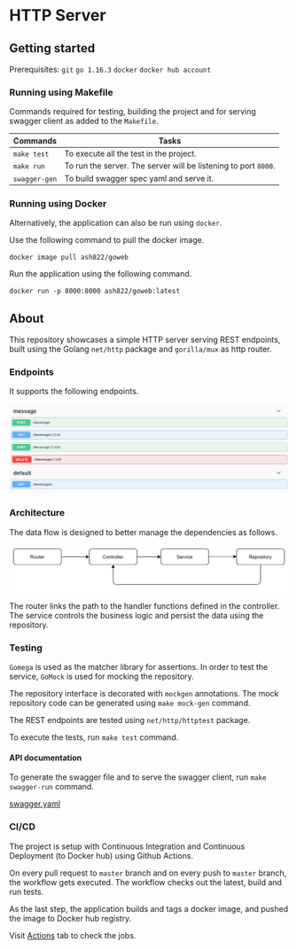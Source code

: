 # HTTP Server
## Getting started

Prerequisites: `git` `go 1.16.3` `docker` `docker hub account`

### Running using Makefile
Commands required for testing, building the project and for serving swagger client as added to the `Makefile`.

Commands | Tasks| 
--- | --- | 
`make test` | To execute all the test in the project. | 
`make run` | To run the server. The server will be listening to port `8000`. | 
`swagger-gen` | To build swagger spec yaml and serve it. | 

### Running using Docker
Alternatively, the application can also be run using `docker`.

Use the following command to pull the docker image.

```aidl
docker image pull ash822/goweb
```

Run the application using the following command.

```aidl
docker run -p 8000:8000 ash822/goweb:latest
```

## About
This repository showcases a simple HTTP server serving REST endpoints, built using the Golang `net/http` package and `gorilla/mux` as http router.

### Endpoints
It supports the following endpoints.

![endpoints](.README_images/endpoints.png)

### Architecture

The data flow is designed to better manage the dependencies as follows.

![arch](.README_images/arch.png)

The router links the path to the handler functions defined in the controller. The service controls the business logic and persist the data using the repository.

### Testing

`Gomega` is used as the matcher library for assertions. In order to test the service, `GoMock` is used for mocking the repository.

The repository interface is decorated with `mockgen` annotations. The mock repository code can be generated using `make mock-gen` command.

The REST endpoints are tested using `net/http/httptest` package.

To execute the tests, run `make test` command.

#### API documentation

To generate the swagger file and to serve the swagger client, run `make swagger-run` command. 

[swagger.yaml](swagger.yaml)

### CI/CD

The project is setup with Continuous Integration and Continuous Deployment (to Docker hub) using Github Actions.

On every pull request to `master` branch and on every push to `master` branch, the workflow gets executed. The workflow checks out the latest, build and run tests. 

As the last step, the application builds and tags a docker image, and pushed the image to Docker hub registry.

Visit [Actions](https://github.com/Ash822/goweb/actions/workflows/build-deploy-goweb.yaml) tab to check the jobs.


